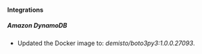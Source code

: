 #### Integrations
##### Amazon DynamoDB
- Updated the Docker image to: *demisto/boto3py3:1.0.0.27093*.
